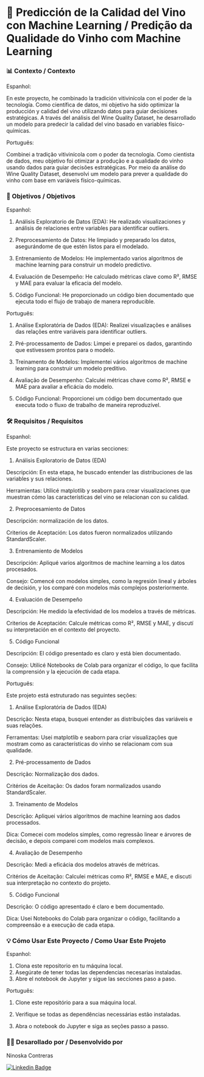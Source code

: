 # 🍷 Predicción de la Calidad del Vino con Machine Learning / Predição da Qualidade do Vinho com Machine Learning

### 📊 Contexto / Contexto

Espanhol:

En este proyecto, he combinado la tradición vitivinícola con el poder de la tecnología. Como científica de datos, mi objetivo ha sido optimizar la producción y calidad del vino utilizando datos para guiar decisiones estratégicas. A través del análisis del Wine Quality Dataset, he desarrollado un modelo para predecir la calidad del vino basado en variables físico-químicas.

Português:

Combinei a tradição vitivinícola com o poder da tecnologia. Como cientista de dados, meu objetivo foi otimizar a produção e a qualidade do vinho usando dados para guiar decisões estratégicas. Por meio da análise do Wine Quality Dataset, desenvolvi um modelo para prever a qualidade do vinho com base em variáveis físico-químicas.

### 🎯 Objetivos / Objetivos

Espanhol:

1. Análisis Exploratorio de Datos (EDA): He realizado visualizaciones y análisis de relaciones entre variables para identificar outliers.

2. Preprocesamiento de Datos: He limpiado y preparado los datos, asegurándome de que estén listos para el modelado.

3. Entrenamiento de Modelos: He implementado varios algoritmos de machine learning para construir un modelo predictivo.

4. Evaluación de Desempeño: He calculado métricas clave como R², RMSE y MAE para evaluar la eficacia del modelo.

5. Código Funcional: He proporcionado un código bien documentado que ejecuta todo el flujo de trabajo de manera reproducible.
   
Português: 

1. Análise Exploratória de Dados (EDA): Realizei visualizações e análises das relações entre variáveis para identificar outliers.
   
2. Pré-processamento de Dados: Limpei e preparei os dados, garantindo que estivessem prontos para o modelo.

3. Treinamento de Modelos: Implementei vários algoritmos de machine learning para construir um modelo preditivo.

4. Avaliação de Desempenho: Calculei métricas chave como R², RMSE e MAE para avaliar a eficácia do modelo.

5. Código Funcional: Proporcionei um código bem documentado que executa todo o fluxo de trabalho de maneira reproduzível.

### 🛠️ Requisitos / Requisitos

Espanhol:

Este proyecto se estructura en varias secciones:

1. Análisis Exploratorio de Datos (EDA)
   
Descripción: En esta etapa, he buscado entender las distribuciones de las variables y sus relaciones.

Herramientas: Utilicé matplotlib y seaborn para crear visualizaciones que muestran cómo las características del vino se relacionan con su calidad.

2. Preprocesamiento de Datos
   
Descripción: normalización de los datos.

Criterios de Aceptación: Los datos fueron normalizados utilizando StandardScaler.

3. Entrenamiento de Modelos
   
Descripción: Apliqué varios algoritmos de machine learning a los datos procesados.

Consejo: Comencé con modelos simples, como la regresión lineal y árboles de decisión, y los comparé con modelos más complejos posteriormente.

4. Evaluación de Desempeño
   
Descripción: He medido la efectividad de los modelos a través de métricas.

Criterios de Aceptación: Calcule métricas como R², RMSE y MAE, y discutí su interpretación en el contexto del proyecto.

5. Código Funcional

Descripción: El código presentado es claro y está bien documentado.

Consejo: Utilicé Notebooks de Colab para organizar el código, lo que facilita la comprensión y la ejecución de cada etapa.


Português: 

Este projeto está estruturado nas seguintes seções:

1. Análise Exploratória de Dados (EDA)
   
Descrição: Nesta etapa, busquei entender as distribuições das variáveis e suas relações.

Ferramentas: Usei matplotlib e seaborn para criar visualizações que mostram como as características do vinho se relacionam com sua qualidade.

2. Pré-processamento de Dados
   
Descrição: Normalização dos dados.

Critérios de Aceitação: Os dados foram normalizados usando StandardScaler.

3. Treinamento de Modelos
   
Descrição: Apliquei vários algoritmos de machine learning aos dados processados.

Dica: Comecei com modelos simples, como regressão linear e árvores de decisão, e depois comparei com modelos mais complexos.

4. Avaliação de Desempenho
   
Descrição: Medi a eficácia dos modelos através de métricas.

Critérios de Aceitação: Calculei métricas como R², RMSE e MAE, e discuti sua interpretação no contexto do projeto.

5. Código Funcional
   
Descrição: O código apresentado é claro e bem documentado.

Dica: Usei Notebooks do Colab para organizar o código, facilitando a compreensão e a execução de cada etapa.

### 💡 Cómo Usar Este Proyecto / Como Usar Este Projeto

Espanhol: 

1. Clona este repositorio en tu máquina local.
2. Asegúrate de tener todas las dependencias necesarias instaladas.
3. Abre el notebook de Jupyter y sigue las secciones paso a paso.

Português: 

1. Clone este repositório para a sua máquina local.
   
2. Verifique se todas as dependências necessárias estão instaladas.
   
3. Abra o notebook do Jupyter e siga as seções passo a passo.


### 👩‍💻 Desarollado por / Desenvolvido por

Ninoska Contreras

[![Linkedin Badge](https://img.shields.io/badge/-LinkedIn-blue?style=flat-square&logo=Linkedin&logoColor=white&link)](https://www.linkedin.com/in/ninoska-contreras)
